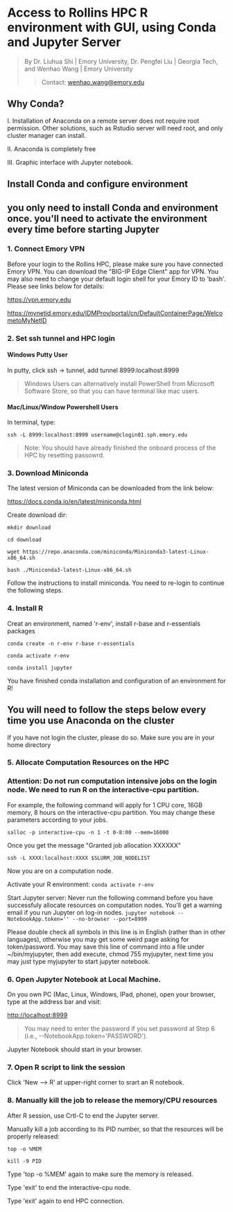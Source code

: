 # Access to Rollins HPC R environment with GUI, using Conda and Jupyter Server 

> By Dr. Liuhua Shi | Emory University, Dr. Pengfei Liu | Georgia Tech, and Wenhao Wang | Emory University
>> Contact: wenhao.wang@emory.edu

## Why Conda?

I. Installation of Anaconda on a remote server does not require root permission. Other solutions, such as Rstudio server will need root, and only cluster manager can install.

II. Anaconda is completely free

III. Graphic interface with Jupyter notebook.

## Install Conda and configure environment 
## you only need to install Conda and environment once. you'll need to activate the environment every time before starting Jupyter
### 1. Connect Emory VPN
Before your login to the Rollins HPC, please make sure you have connected Emory VPN. You can download the "BIG-IP Edge Client" app for VPN. You may also need to change your default login shell for your Emory ID to 'bash'. Please see links below for details:

https://vpn.emory.edu

https://mynetid.emory.edu/IDMProv/portal/cn/DefaultContainerPage/WelcometoMyNetID

### 2. Set ssh tunnel and HPC login
#### Windows Putty User

In putty, click ssh -> tunnel, add tunnel 8999:localhost:8999

>Windows Users can alternatively install PowerShell from Microsoft Software Store, so that you can have terminal like mac users.

#### Mac/Linux/Window Powershell Users
In terminal, type:

`ssh -L 8999:localhost:8999 username@clogin01.sph.emory.edu`

>Note: You should have already finished the onboard process of the HPC by resetting passowrd.

### 3. Download Miniconda

The latest version of Miniconda can be downloaded from the link below:

https://docs.conda.io/en/latest/miniconda.html

Create download dir:

`mkdir download`

`cd download`

`wget https://repo.anaconda.com/miniconda/Miniconda3-latest-Linux-x86_64.sh`

`bash ./Miniconda3-latest-Linux-x86_64.sh`

Follow the instructions to install miniconda. You need to re-login to continue the following steps.

### 4. Install R

Creat an environment, named 'r-env', install r-base and r-essentials packages

`conda create -n r-env r-base r-essentials`

`conda activate r-env`

`conda install jupyter`

You have finished conda installation and configuration of an environment for R!

## You will need to follow the steps below every time you use Anaconda on the cluster 

If you have not login the cluster, please do so. Make sure you are in your home directory

### 5. Allocate Computation Resources on the HPC

### Attention: Do not run computation intensive jobs on the login node. We need to run R on the interactive-cpu partition.

For example, the following command will apply for 1 CPU core, 16GB memory, 8 hours on the interactive-cpu partition. You may change these parameters according to your jobs. 

`salloc -p interactive-cpu -n 1 -t 0-8:00 --mem=16000`

Once you get the message "Granted job allocation XXXXXX"

`ssh -L XXXX:localhost:XXXX $SLURM_JOB_NODELIST`

Now you are on a computation node.

Activate your R environment:
`conda activate r-env`

Start Jupyter server:
Never run the following command before you have successfuly allocate resources on computation nodes. You'll get a warning email if you run Jupyter on log-in nodes. 
`jupyter notebook --NotebookApp.token='' --no-browser --port=8999`

Please double check all symbols in this line is in English (rather than in other languages), otherwise you may get some weird page asking for token/password.
You may save this line of command into a file under ~/bin/myjupyter, then add execute, chmod 755 myjupyter, next time you may just type myjupyter to start jupyter notebook.

### 6. Open Jupyter Notebook at Local Machine.
On you own PC (Mac, Linux, Windows, IPad, phone), open your browser, type at the address bar and visit:

[http://localhost:8999](http://localhost:8999/)

> You may need to enter the password if you set password at Step 6 (i.e., --NotebookApp.token='PASSWORD').

Jupyter Notebook should start in your browser.

### 7. Open R script to link the session
Click 'New --> R' at upper-right corner to srart an R notebook.

### 8. Manually kill the job to release the memory/CPU resources
After R session, use Crtl-C to end the Jupyter server.

Manually kill a job according to its PID number, so that the resources will be properly released: 

`top -o %MEM`

`kill -9 PID` 

Type 'top -o %MEM' again to make sure the memory is released.

Type 'exit' to end the interactive-cpu node.

Type 'exit' again to end HPC connection.



